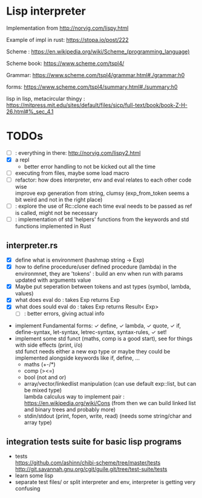 # Lisp interpreter 

Implementation from http://norvig.com/lispy.html

Example of impl in rust: https://stopa.io/post/222

Scheme : https://en.wikipedia.org/wiki/Scheme_(programming_language)

Scheme book: https://www.scheme.com/tspl4/

Grammar: https://www.scheme.com/tspl4/grammar.html#./grammar:h0

forms: https://www.scheme.com/tspl4/summary.html#./summary:h0

lisp in lisp, metacircular thingy : https://mitpress.mit.edu/sites/default/files/sicp/full-text/book/book-Z-H-26.html#%_sec_4.1

# TODOs

- [ ] : everything in there: http://norvig.com/lispy2.html
- [x] a repl
    - better error handling to not be kicked out all the time
- [ ] executing from files, maybe some load macro
- [ ] refactor: how does interpreter, env and eval relates to each other code wise  
    improve exp generation from string, clumsy (exp_from_token seems a bit weird and not in the right place)
- [ ] : explore the use of Rc::clone each time eval needs to be passed as ref is called, might not be necessary
- [ ] : implementation of std 'helpers' functions from the keywords and std functions implemented in Rust

## interpreter.rs
- [x] define what is environment (hashmap string -> Exp)
- [x] how to define procedure/user defined procedure (lambda) in the environmnet, they are 'tokens' : build an env when run with params updated with arguments value 
- [x] Maybe put seperation between tokens and ast types (symbol, lambda, values)
- [x] what does eval do : takes Exp returns Exp
- [x] what does sould eval do : takes Exp returns Result< Exp>
    - [ ] : better errors, giving actual info
- implement Fundamental forms: ✓ define, ✓ lambda, ✓ quote, ✓ if, define-syntax, let-syntax, letrec-syntax, syntax-rules, ✓ set!
- implement some std funct (maths, comp is a good start), see for things with side effects (print, i/o)  
    std funct needs either a new exp type or maybe they could be implemented alongside keywords like if, define, ... 
    - maths (+-/*)
    - comp (><=)
    - bool (not and or)
    - array/vector/linkedlist manipulation (can use default exp::list, but can be mixed type)  
        lambda calculus way to implement pair : https://en.wikipedia.org/wiki/Cons (from then we can build linked list and binary trees and probably more)
    - stdin/stdout (print, fopen, write, read) (needs some string/char and array type)

## integration tests suite for basic lisp programs
- tests  
    https://github.com/ashinn/chibi-scheme/tree/master/tests  
    http://git.savannah.gnu.org/cgit/guile.git/tree/test-suite/tests
- learn some lisp
- separate test files/ or split interpreter and env, interpreter is getting very confusing

